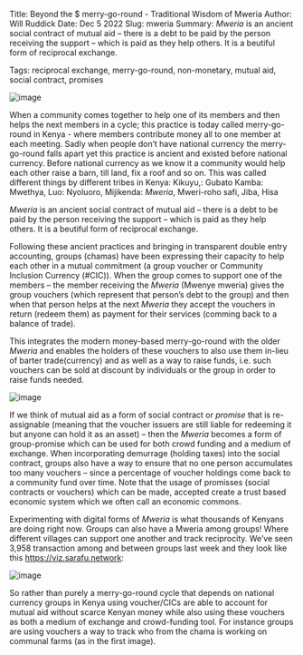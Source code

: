 Title: Beyond the $ merry-go-round - Traditional Wisdom of Mweria
Author: Will Ruddick
Date: Dec 5 2022
Slug: mweria
Summary:  *Mweria* is an ancient social contract of mutual aid – there is a debt to be paid by the person receiving the support – which is paid as they help others. It is a beutiful form of reciprocal exchange.

Tags: reciprocal exchange, merry-go-round, non-monetary, mutual aid, social contract, promises

![image](images/blog/mweria1.webp)

When a community comes together to help one of its members and then helps the next members in a cycle; this practice is today called merry-go-round in Kenya - where members contribute money all to one member at each meeting. Sadly when people don’t have national currency the merry-go-round falls apart yet this practice is ancient and existed before national currency. Before national currency as we know it a community would help each other raise a barn, till land, fix a roof and so on. This was called different things by different tribes in Kenya: Kikuyu,: Gubato Kamba: Mwethya, Luo: Nyoluoro, Mijikenda: *Mweria*, Mweri-roho safi, Jiba, Hisa

*Mweria* is an ancient social contract of mutual aid – there is a debt to be paid by the person receiving the support – which is paid as they help others. It is a beutiful form of reciprocal exchange.

Following these ancient practices and bringing in transparent double entry accounting, groups (chamas) have been expressing their capacity to help each other in a mutual commitment (a group voucher or Community Inclusion Currency (#CIC)). When the group comes to support one of the members – the member receiving the *Mweria* (Mwenye mweria) gives the group vouchers (which represent that person’s debt to the group) and then when that person helps at the next *Mweria* they accept the vouchers in return (redeem them) as payment for their services (comming back to a balance of trade).

This integrates the modern money-based merry-go-round with the older *Mweria* and enables the holders of these vouchers to also use them in-lieu of barter trade(currency) and as well as a way to raise funds, i.e. such vouchers can be sold at discount by individuals or the group in order to raise funds needed.

![image](images/blog/mweria2.webp)

If we think of mutual aid as a form of social contract or *promise* that is re-assignable (meaning that the voucher issuers are still liable for redeeming it but anyone can hold it as an asset) – then the *Mweria* becomes a form of group-promise which can be used for both crowd funding and a medium of exchange. When incorporating demurrage (holding taxes) into the social contract, groups also have a way to ensure that no one person accumulates too many vouchers – since a percentage of voucher holdings come back to a community fund over time. Note that the usage of promisses (social contracts or vouchers) which can be made, accepted create a trust based economic system which we often call an economic commons.

Experimenting with digital forms of *Mweria* is what thousands of Kenyans are doing right now. Groups can also have a Mweria among groups! Where different villages can support one another and track reciprocity. We’ve seen 3,958 transaction among and between groups last week and they look like this https://viz.sarafu.network:

![image](images/blog/mweria2.webp)

So rather than purely a merry-go-round cycle that depends on national currency groups in Kenya using voucher/CICs are able to account for mutual aid without scarce Kenyan money while also using these vouchers as both a medium of exchange and crowd-funding tool. For instance groups are using vouchers a way to track who from the chama is working on communal farms (as in the first image). 

